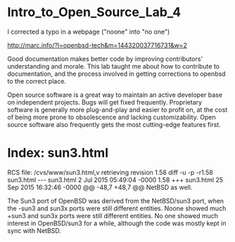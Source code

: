 # Intro_to_Open_Source_Lab_4

I corrected a typo in a webpage ("noone" into "no one")

http://marc.info/?l=openbsd-tech&m=144320037716731&w=2

Good documentation makes better code by improving contributors' understanding and morale.  This lab taught me about how to contribute to documentation, and the process involved in getting corrections to openbsd to the correct place.

Open source software is a great way to maintain an active developer base on independent projects.  Bugs will get fixed frequently.  Proprietary software is generally more plug-and-play and easier to profit on, at the cost of being more prone to obsolescence and lacking customizability.  Open source software also frequently gets the most cutting-edge features first.

Index: sun3.html
===================================================================
RCS file: /cvs/www/sun3.html,v
retrieving revision 1.58
diff -u -p -r1.58 sun3.html
--- sun3.html	2 Jul 2015 05:49:04 -0000	1.58
+++ sun3.html	25 Sep 2015 16:32:46 -0000
@@ -48,7 +48,7 @@ NetBSD as well.
 
 <p>
 The Sun3 port of OpenBSD was derived from the NetBSD/sun3 port, when the
-sun3 and sun3x ports were still different entities. Noone showed much
+sun3 and sun3x ports were still different entities. No one showed much
 interest in OpenBSD/sun3 for a while, although the code was mostly kept in
 sync with NetBSD.
 </p>
